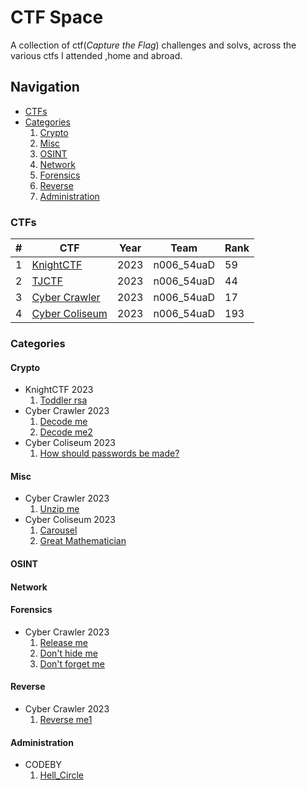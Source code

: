 # CTF Space
A collection of ctf(*Capture the Flag*) challenges and solvs, across the various ctfs I attended ,home and abroad.

## Navigation
- [CTFs](#ctfs)
- [Categories](#categories)
    1. [Crypto](#crypto)
    2. [Misc](#misc)
    3. [OSINT](#osint)
    4. [Network](#network)
    5. [Forensics](#forensics) 
    6. [Reverse](#reverse)
    7. [Administration](#administration)

### CTFs
| # |     CTF   | Year |   Team   |  Rank |
|---|-----------|------|----------|-------|
|1 |[KnightCTF](/CTFs/KnightCTF_2023/) | 2023 |n006_54uaD|  59  |
|2 |[TJCTF](/CTFs/TJCTF_2023/) | 2023 |n006_54uaD|  44  |
|3 |[Cyber Crawler](/CTFs/CyberCrawler_2023/) | 2023 |n006_54uaD|  17  |
|4 |[Cyber Coliseum](/CTFs/CyberColiseum_2023/) | 2023 |n006_54uaD| 193 |

### Categories 
#### Crypto
- KnightCTF 2023
    1. [Toddler rsa](/CTFs/KnightCTF_2023/Crypto/Toddler%20RSA/README.md)
- Cyber Crawler 2023
    1. [Decode me](/CTFs/CyberCrawler_2023/Crypto/Decode%20me/README.md)
    2. [Decode me2](/CTFs/CyberCrawler_2023/Crypto/Decode%20me2/README.md)
- Cyber Coliseum 2023
    1. [How should passwords be made?](/CTFs/CyberColiseum_2023/Crypto/How%20should%20passwords%20be%20made/README.md)
#### Misc
- Cyber Crawler 2023
    1. [Unzip me](/CTFs/CyberCrawler_2023/Misc/Unzip%20me/README.md)
- Cyber Coliseum 2023
    1. [Carousel](/CTFs/CyberColiseum_2023/Misc/Carousel/README.md)
    2. [Great Mathematician](/CTFs/CyberColiseum_2023/Misc/Great%20Mathematician/README.md)
#### OSINT
#### Network
#### Forensics
- Cyber Crawler 2023
    1. [Release me](/CTFs/CyberCrawler_2023/Forensics/release%20me/README.md)
    2. [Don't hide me](/CTFs/CyberCrawler_2023/Forensics/Dont%20Hide%20me/README.md)
    3. [Don't forget me](/CTFs/CyberCrawler_2023/Forensics/Dont%20Forget%20me/README.md)
#### Reverse
- Cyber Crawler 2023
    1. [Reverse me1](/CTFs/CyberCrawler_2023/Reverse/Reverse%20me%201/README.md)
#### Administration
- CODEBY
    1. [Hell_Circle](/Websites/CODEBY/Administration/Hell%20Circle/README.md)






